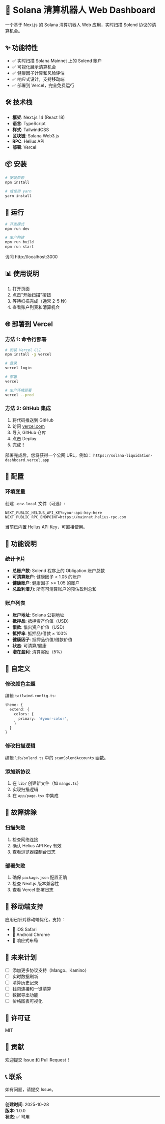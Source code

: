 # 🚀 Solana 清算机器人 Web Dashboard

一个基于 Next.js 的 Solana 清算机器人 Web 应用，实时扫描 Solend 协议的清算机会。

## ✨ 功能特性

- ✅ 实时扫描 Solana Mainnet 上的 Solend 账户
- ✅ 可视化展示清算机会
- ✅ 健康因子计算和风险评估
- ✅ 响应式设计，支持移动端
- ✅ 部署到 Vercel，完全免费运行

## 🛠️ 技术栈

- **框架**: Next.js 14 (React 18)
- **语言**: TypeScript
- **样式**: TailwindCSS
- **区块链**: Solana Web3.js
- **RPC**: Helius API
- **部署**: Vercel

## 📦 安装

```bash
# 安装依赖
npm install

# 或使用 yarn
yarn install
```

## 🚀 运行

```bash
# 开发模式
npm run dev

# 生产构建
npm run build
npm run start
```

访问 http://localhost:3000

## 📊 使用说明

1. 打开页面
2. 点击"开始扫描"按钮
3. 等待扫描完成（通常 2-5 秒）
4. 查看账户列表和清算机会

## 🌐 部署到 Vercel

### 方法 1: 命令行部署

```bash
# 安装 Vercel CLI
npm install -g vercel

# 登录
vercel login

# 部署
vercel

# 生产环境部署
vercel --prod
```

### 方法 2: GitHub 集成

1. 将代码推送到 GitHub
2. 访问 [vercel.com](https://vercel.com)
3. 导入 GitHub 仓库
4. 点击 Deploy
5. 完成！

部署完成后，您将获得一个公网 URL，例如：
`https://solana-liquidation-dashboard.vercel.app`

## 📝 配置

### 环境变量

创建 `.env.local` 文件（可选）:

```env
NEXT_PUBLIC_HELIUS_API_KEY=your-api-key-here
NEXT_PUBLIC_RPC_ENDPOINT=https://mainnet.helius-rpc.com
```

当前已内置 Helius API Key，可直接使用。

## 🎯 功能说明

### 统计卡片
- **总账户数**: Solend 程序上的 Obligation 账户总数
- **可清算账户**: 健康因子 < 1.05 的账户
- **健康账户**: 健康因子 >= 1.05 的账户
- **总盈利潜力**: 所有可清算账户的预估盈利总和

### 账户列表
- **账户地址**: Solana 公钥地址
- **抵押品**: 抵押资产价值（USD）
- **借款**: 借出资产价值（USD）
- **抵押率**: 抵押品/借款 × 100%
- **健康因子**: 抵押品价值/借款价值
- **状态**: 可清算/健康
- **潜在盈利**: 清算奖励（5%）

## 🎨 自定义

### 修改颜色主题

编辑 `tailwind.config.ts`:

```typescript
theme: {
  extend: {
    colors: {
      primary: '#your-color',
    }
  }
}
```

### 修改扫描逻辑

编辑 `lib/solend.ts` 中的 `scanSolendAccounts` 函数。

### 添加新协议

1. 在 `lib/` 创建新文件（如 `mango.ts`）
2. 实现扫描逻辑
3. 在 `app/page.tsx` 中集成

## 🔧 故障排除

### 扫描失败

1. 检查网络连接
2. 确认 Helius API Key 有效
3. 查看浏览器控制台日志

### 部署失败

1. 确保 `package.json` 配置正确
2. 检查 Next.js 版本兼容性
3. 查看 Vercel 部署日志

## 📱 移动端支持

应用已针对移动端优化，支持：
- 📱 iOS Safari
- 📱 Android Chrome
- 📱 响应式布局

## 🌟 未来计划

- [ ] 添加更多协议支持（Mango、Kamino）
- [ ] 实时数据刷新
- [ ] 清算历史记录
- [ ] 钱包连接和一键清算
- [ ] 数据导出功能
- [ ] 价格图表可视化

## 📄 许可证

MIT

## 🤝 贡献

欢迎提交 Issue 和 Pull Request！

## 📞 联系

如有问题，请提交 Issue。

---

**创建时间**: 2025-10-28  
**版本**: 1.0.0  
**状态**: ✅ 可用

